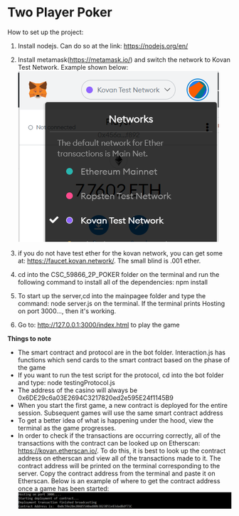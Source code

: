 # Two Player Poker
How to set up the project:

1.  Install nodejs. Can do so at the link: https://nodejs.org/en/
2.  Install metamask(https://metamask.io/) and switch the network to Kovan Test Network. Example shown below:
![](https://github.com/FerianiAiden/CSC59866_2P_POKER/blob/main/metamaskKovan.PNG)

3. if you do not have test ether for the kovan network, you can get some at: https://faucet.kovan.network/. The small blind is .001 ether.
4. cd into the CSC_59866_2P_POKER folder on the terminal and run the following command to install all of the dependencies: npm install
5. To start up the server,cd into the mainpagee folder and type the command: node server.js on the terminal. If the terminal prints Hosting on port 3000..., then it's working.
6. Go to: http://127.0.0.1:3000/index.html to play the game

**Things to note**
- The smart contract and protocol are in the bot folder. Interaction.js has functions which send cards to the smart contract based on the phase of the game
- If you want to run the test script for the protocol, cd into the bot folder and type: node testingProtocol.js
- The address of the casino will always be 0x6DE29c6a03E2694C3217820ed2e595E24f1145B9
- When you start the first game, a new contract is deployed for the entire session. Subsequent games will use the same smart contract address
- To get a better idea of what is happening under the hood, view the terminal as the game progresses.
- In order to check if the transactions are occurring correctly, all of the transactions with the contract can be looked up on Etherscan: https://kovan.etherscan.io/. To do this, it is best to look up the contract address on etherscan and view all of the transactions made to it. The contract address will be printed on the terminal corresponding to the server. Copy the contract address from the terminal and paste it on Etherscan. Below is an example of where to get the contract address once a game has been started:
![](https://github.com/FerianiAiden/CSC59866_2P_POKER/blob/main/contractAddress.PNG)

